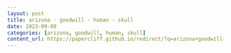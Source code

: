 ```yaml
---
layout: post
title: arizona · goodwill · human · skull
date: 2023-09-08
categories: [arizona, goodwill, human, skull]
content_url: https://papercliff.github.io/redirect/?q=arizona+goodwill+human+skull&tbs=cdr:1,cd_min:9/7/2023,cd_max:9/9/2023
---
```

